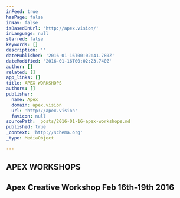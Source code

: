 ```yaml
---
inFeed: true
hasPage: false
inNav: false
isBasedOnUrl: 'http://apex.vision/'
inLanguage: null
starred: false
keywords: []
description: ''
datePublished: '2016-01-16T00:02:41.780Z'
dateModified: '2016-01-16T00:02:23.740Z'
author: []
related: []
app_links: []
title: APEX WORKSHOPS
authors: []
publisher:
  name: Apex
  domain: apex.vision
  url: 'http://apex.vision'
  favicon: null
sourcePath: _posts/2016-01-16-apex-workshops.md
published: true
_context: 'http://schema.org'
_type: MediaObject

---
```

<article style=""><h1>APEX WORKSHOPS</h1></article>

## Apex Creative Workshop Feb 16th-19th 2016